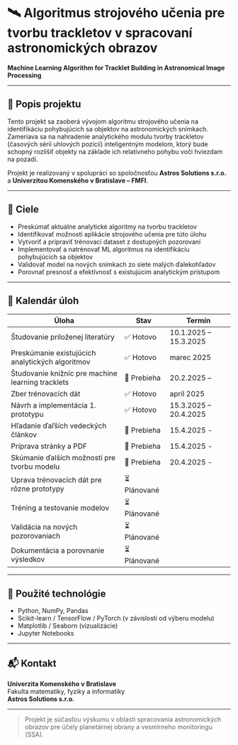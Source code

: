 # 🛰️ Algoritmus strojového učenia pre tvorbu trackletov v spracovaní astronomických obrazov  
**Machine Learning Algorithm for Tracklet Building in Astronomical Image Processing**

---

## 📖 Popis projektu

Tento projekt sa zaoberá vývojom algoritmu strojového učenia na identifikáciu pohybujúcich sa objektov na astronomických snímkach. Zameriava sa na nahradenie analytického modulu tvorby trackletov (časových sérií uhlových pozícií) inteligentným modelom, ktorý bude schopný rozlíšiť objekty na základe ich relatívneho pohybu voči hviezdam na pozadí.

Projekt je realizovaný v spolupráci so spoločnosťou **Astros Solutions s.r.o.** a **Univerzitou Komenského v Bratislave – FMFI**.

---

## 🎯 Ciele

- Preskúmať aktuálne analytické algoritmy na tvorbu trackletov
- Identifikovať možnosti aplikácie strojového učenia pre túto úlohu
- Vytvoriť a pripraviť trénovací dataset z dostupných pozorovaní
- Implementovať a natrénovať ML algoritmus na identifikáciu pohybujúcich sa objektov
- Validovať model na nových snímkach zo siete malých ďalekohľadov
- Porovnať presnosť a efektívnosť s existujúcim analytickým prístupom

---

## 📆 Kalendár úloh

| Úloha                                                  | Stav          | Termín       |
|---------------------------------------------------------|---------------|--------------|
| Študovanie priloženej literatúry                       | ✅ Hotovo      | 10.1.2025 – 15.3.2025 |
| Preskúmanie existujúcich analytických algoritmov       | ✅ Hotovo      | marec 2025   |
| Študovanie knižníc pre machine learning tracklets      | 🔄 Prebieha    | 20.2.2025 –  |
| Zber trénovacích dát                                   | ✅ Hotovo      | apríl 2025   |
| Návrh a implementácia 1. prototypu                     | ✅ Hotovo    | 15.3.2025 – 20.4.2025 |
| Hľadanie ďaľších vedeckých článkov                     | 🔄 Prebieha    | 15.4.2025 -   |
| Príprava stránky a PDF                                 | 🔄 Prebieha    | 15.4.2025 -   |
| Skúmanie ďalších možností pre tvorbu modelu            | 🔄 Prebieha    | 20.4.2025 -   |
| Uprava trénovacích dát pre rôzne prototypy             | ⏳ Plánované    |  |
| Tréning a testovanie modelov                            | ⏳ Plánované   |  |
| Validácia na nových pozorovaniach                      | ⏳ Plánované   |  |
| Dokumentácia a porovnanie výsledkov                    | ⏳ Plánované   |   |

---

## 🧠 Použité technológie

- Python, NumPy, Pandas
- Scikit-learn / TensorFlow / PyTorch (v závislosti od výberu modelu)
- Matplotlib / Seaborn (vizualizácie)
- Jupyter Notebooks

---

## 📬 Kontakt

**Univerzita Komenského v Bratislave**  
Fakulta matematiky, fyziky a informatiky  
**Astros Solutions s.r.o.**

---

> Projekt je súčasťou výskumu v oblasti spracovania astronomických obrazov pre účely planetárnej obrany a vesmírneho monitoringu (SSA).
